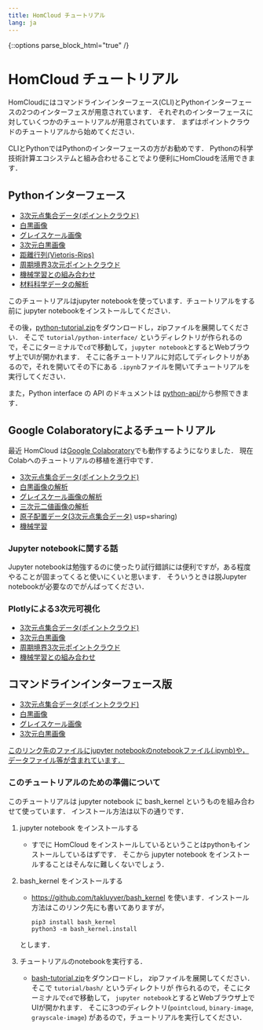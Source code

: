 ```yaml
---
title: HomCloud チュートリアル
lang: ja
---
```

{::options parse_block_html="true" /}

# HomCloud チュートリアル

HomCloudにはコマンドラインインターフェース(CLI)とPythonインターフェースの2つのインターフェスが用意されています．
それぞれのインターフェースに対していくつかのチュートリアルが用意されています．
まずはポイントクラウドのチュートリアルから始めてください．

CLIとPythonではPythonのインターフェースの方がお勧めです．
Pythonの科学技術計算エコシステムと組み合わせることでより便利にHomCloudを活用できます．

## Pythonインターフェース

* [3次元点集合データ(ポイントクラウド)](py-tutorial/pointcloud.html)
* [白黒画像](py-tutorial/binary-image.html)
* [グレイスケール画像](py-tutorial/grayscale-image.html)
* [3次元白黒画像](py-tutorial/binary-3d.html)
* [距離行列(Vietoris-Rips)](py-tutorial/rips.html)
* [周期境界3次元ポイントクラウド](py-tutorial/pointcloud_periodic.html)
* [機械学習との組み合わせ](py-tutorial/ml_pc.html)
* [材料科学データの解析](py-tutorial/analysis_of_atomic_configurations.html)

このチュートリアルはjupyter notebookを使っています．チュートリアルをする前に
jupyter notebookをインストールしてください．

その後，[python-tutorial.zip](download/python-tutorial.zip)をダウンロードし，zipファイルを展開してください．
そこで `tutorial/python-interface/` というディレクトリが作られるので，そこにターミナルで`cd`で移動して，`jupyter notebook`とするとWebブラウザ上でUIが開かれます．
そこに各チュートリアルに対応してディレクトリがあるので，それを開いてその下にある
`.ipynb`ファイルを開いてチュートリアルを実行してください．

また，Python interface の API のドキュメントは [python-api/](python-api/)から参照できます．

## Google Colaboratoryによるチュートリアル

最近 HomCloud は[Google Colaboratory](colab.research.google.com/)でも動作するようになりました．
現在Colabへのチュートリアルの移植を進行中です．

* [3次元点集合データ(ポイントクラウド)](https://colab.research.google.com/drive/1TPmO9HJ__BToBIWO97E27syDSUantnq8?usp=sharing)
* [白黒画像の解析](https://colab.research.google.com/drive/1Zu51FPnGyLGLwZeck3_79euQFTYTk5A8?usp=sharing)
* [グレイスケール画像の解析](https://colab.research.google.com/drive/1BzrPy3Cq2rgnz1dhBu6xqPEFO3qUkaiB?usp=sharing)
* [三次元二値画像の解析](https://colab.research.google.com/drive/1oxcWPZhlktb-z2vGU9Q35ZrY10VKg2NC?usp=sharing)
* [原子配置データ(3次元点集合データ)](https://colab.research.google.com/drive/14flPjPRuzvxIxqBKsB2za5vD7EYr3__E?usp=sharing)
usp=sharing)
* [機械学習](https://colab.research.google.com/drive/1Qhw7Tof0hoiTH6_pnLi3j6VNcUjbR-Sc?usp=sharing)

### Jupyter notebookに関する話

Jupyter notebookは勉強するのに使ったり試行錯誤には便利ですが，ある程度やることが固まってくると使いにくいと思います．
そういうときは脱Jupyter notebookが必要なのでがんばってください．

### Plotlyによる3次元可視化

* [3次元点集合データ(ポイントクラウド)](py-tutorial/pointcloud-3d-visualization-by-plotly.html)
* [3次元白黒画像](py-tutorial/binary-3d-3d-visualization-by-plotly.html)
* [周期境界3次元ポイントクラウド](py-tutorial/pointcloud_periodic-3d-visualization-by-plotly.html)
* [機械学習との組み合わせ](py-tutorial/ml_pc-3d-visualization-by-plotly.html)


## コマンドラインインターフェース版

* [3次元点集合データ(ポイントクラウド)](tutorial/pointcloud.html)
* [白黒画像](tutorial/binary-image.html)
* [グレイスケール画像](tutorial/grayscale-image.html)
* [3次元白黒画像](tutorial/binary-3d.html)

[このリンク先のファイルにjupyter notebookのnotebookファイル(.ipynb)や，データファイル等が含まれています．](donwload/bash-tutorial.zip)

### このチュートリアルのための準備について

このチュートリアルは jupyter notebook に bash_kernel というものを組み合わせて使っています．
インストール方法は以下の通りです．

1. jupyter notebook をインストールする
   * すでに HomCloud をインストールしているということはpythonもインストールしているはずです．
     そこから jupyter notebook をインストールすることはそんなに難しくないでしょう．

2. bash_kernel をインストールする
   * https://github.com/takluyver/bash_kernel を使います．インストール方法はこのリンク先にも書いてありますが，
  
         pip3 install bash_kernel
         python3 -m bash_kernel.install
      
    とします．

3. チュートリアルのnotebookを実行する．
   * [bash-tutorial.zip](tutorial/bash-tutorial.zip)をダウンロードし，
     zipファイルを展開してください．そこで `tutorial/bash/` というディレクトリが
     作られるので，そこにターミナルで`cd`で移動して，
     `jupyter notebook`とするとWebブラウザ上でUIが開かれます．
     そこに3つのディレクトリ(`pointcloud`, `binary-image`, `grayscale-image`)
     があるので，チュートリアルを実行してください．


